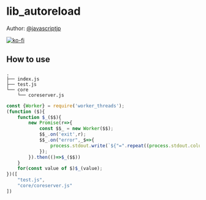 # lib_autoreload

Author: [@javascriptjp](https://github.com/javascriptjp)

[![ko-fi](https://ko-fi.com/img/githubbutton_sm.svg)](https://ko-fi.com/K3K1AQ3A3)

## __How to use__

```
.
├── index.js
├── test.js
└── core
    └── coreserver.js
```


```javascript
const {Worker} = require('worker_threads');
(function ($){
    function $_($$){
        new Promise(r=>{
            const $$_ = new Worker($$);
            $$_.on('exit',r);
            $$_.on("error",_$=>{
                process.stdout.write(`${"=".repeat((process.stdout.columns))}\n${_$}\n${"=".repeat(process.stdout.columns)}\n`)
            });
        }).then(()=>$_($$))
    }
    for(const value of $)$_(value);
})([
    "test.js",
    "core/coreserver.js"
])
```
